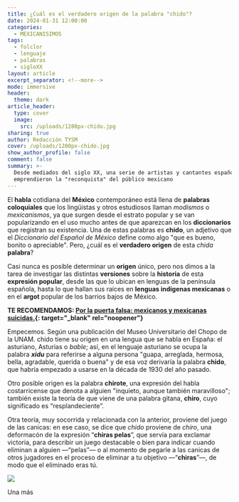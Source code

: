 ```yaml
---
title: ¿Cuál es el verdadero origen de la palabra "chido"?
date: 2024-01-31 12:00:00
categories:
  - MEXICANISIMOS
tags:
  - folclor
  - lenguaje
  - palabras
  - sigloXX
layout: article
excerpt_separator: <!--more-->
mode: immersive
header:
  theme: dark
article_header:
  type: cover
  image:
    src: /uploads/1280px-chido.jpg
sharing: true
author: Redacción TYSM
cover: /uploads/1280px-chido.jpg
show_author_profile: false
comment: false
summary: >-
  Desde mediados del siglo XX, una serie de artistas y cantantes españoles
  emprendieron la "reconquista" del público mexicano
---
```

El **habla** cotidiana del **México** contemporáneo está llena de **palabras** **coloquiales** que los lingüistas y otros estudiosos llaman *modismos*&nbsp;o *mexicanismos*, ya que surgen desde el estrato popular y se van popularizando en el uso mucho antes de que aparezcan en los **diccionarios** que registran su existencia. Una de estas palabras es **chido**, un adjetivo que el *Diccionario del Español de México* define como algo "que es bueno, bonito o apreciable". Pero, ¿cuál es el **verdadero origen** de esta *chida* **palabra**?

Casi nunca es posible determinar un **origen** único, pero nos dimos a la tarea de investigar las distintas **versiones** sobre la **historia** de esta **expresión popular**, desde las que lo ubican en lenguas de la península española, hasta lo que hallan sus raíces en **lenguas indígenas mexicanas** o en el **argot** popular de los barrios bajos de México.

**TE RECOMENDAMOS: [Por la puerta falsa: mexicanos y mexicanas suicidas.](https://blog.tonoysumariachi.com/mexicanisimos/2023/11/22/por-la-puerta-falsa-mexicanos-y-mexicanas-suicidad.html){: target="_blank" rel="noopener"}**

Empecemos. Según una publicación del Museo Universitario del Chopo de la UNAM. chido tiene su origen en una lengua que se habla en España: el asturiano, Asturias o *bable*; así, en el lenguaje asturiano se ocupa la palabra&nbsp;***xidu***&nbsp;para referirse a alguna persona "guapa, arreglada, hermosa, bella, agradable, querida o buena" y de esa voz derivaría la palabra&nbsp;**chido**, que habría empezado a usarse en la década de 1930 del año pasado.

Otro posible origen es la palabra&nbsp;**chirote**, una expresión del habla costarricense que denota a alguien "inquieto, aunque también maravilloso"; también existe la teoría de que viene de una palabra gitana,&nbsp;**chiro**, cuyo significado es “resplandeciente”.&nbsp;

Otra teoría, muy socorrida y relacionada con la anterior, proviene del juego de las canicas: en ese caso, se dice que *chido* proviene de *chiro*, una deformacón de la expresión “**chiras pelas**”, que servía para exclamar victoria, para describir un juego destacable o bien para indicar cuando eliminan a alguien —“pelas”— o al momento de pegarle a las canicas de otros jugadores en el proceso de eliminar a tu objetivo —“**chiras**”—, de modo que el eliminado eras tú.

![](https://upload.wikimedia.org/wikipedia/commons/thumb/8/83/Marble_collector_-_Flickr_-_smkybear.jpg/640px-Marble_collector_-_Flickr_-_smkybear.jpg)

Una más



&nbsp;